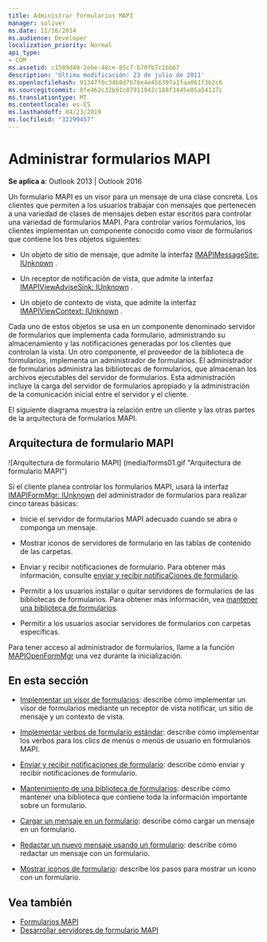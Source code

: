 ```yaml
---
title: Administrar formularios MAPI
manager: soliver
ms.date: 11/16/2014
ms.audience: Developer
localization_priority: Normal
api_type:
- COM
ms.assetid: c1589d49-2ebe-48ce-85c7-b70fb7c1bb67
description: 'Última modificación: 23 de julio de 2011'
ms.openlocfilehash: 91347f0c34b8d7b76e4e456397a1faa061f3b2c6
ms.sourcegitcommit: 8fe462c32b91c87911942c188f3445e85a54137c
ms.translationtype: MT
ms.contentlocale: es-ES
ms.lasthandoff: 04/23/2019
ms.locfileid: "32299457"
---
```

# <a name="handling-mapi-forms"></a>Administrar formularios MAPI

**Se aplica a**: Outlook 2013 | Outlook 2016 
  
Un formulario MAPI es un visor para un mensaje de una clase concreta. Los clientes que permiten a los usuarios trabajar con mensajes que pertenecen a una variedad de clases de mensajes deben estar escritos para controlar una variedad de formularios MAPI. Para controlar varios formularios, los clientes implementan un componente conocido como visor de formularios que contiene los tres objetos siguientes:
  
- Un objeto de sitio de mensaje, que admite la interfaz [IMAPIMessageSite: IUnknown](imapimessagesiteiunknown.md) . 
    
- Un receptor de notificación de vista, que admite la interfaz [IMAPIViewAdviseSink: IUnknown](imapiviewadvisesinkiunknown.md) . 
    
- Un objeto de contexto de vista, que admite la interfaz [IMAPIViewContext: IUnknown](imapiviewcontextiunknown.md) . 
    
Cada uno de estos objetos se usa en un componente denominado servidor de formularios que implementa cada formulario, administrando su almacenamiento y las notificaciones generadas por los clientes que controlan la vista. Un otro componente, el proveedor de la biblioteca de formularios, implementa un administrador de formularios. El administrador de formularios administra las bibliotecas de formularios, que almacenan los archivos ejecutables del servidor de formularios. Esta administración incluye la carga del servidor de formularios apropiado y la administración de la comunicación inicial entre el servidor y el cliente.
  
El siguiente diagrama muestra la relación entre un cliente y las otras partes de la arquitectura de formularios MAPI.
  
## <a name="mapi-form-architecture"></a>Arquitectura de formulario MAPI
  
![Arquitectura de formulario MAPI] (media/forms01.gif "Arquitectura de formulario MAPI")
  
Si el cliente planea controlar los formularios MAPI, usará la interfaz [IMAPIFormMgr: IUnknown](imapiformmgriunknown.md) del administrador de formularios para realizar cinco tareas básicas: 
  
- Inicie el servidor de formularios MAPI adecuado cuando se abra o componga un mensaje.
    
- Mostrar iconos de servidores de formulario en las tablas de contenido de las carpetas.
    
- Enviar y recibir notificaciones de formulario. Para obtener más información, consulte [enviar y recibir notificaCiones de formulario](sending-and-receiving-form-notifications.md).
    
- Permitir a los usuarios instalar o quitar servidores de formularios de las bibliotecas de formularios. Para obtener más información, vea [mantener una biblioteca de formularios](maintaining-a-form-library.md).
    
- Permitir a los usuarios asociar servidores de formularios con carpetas específicas.
    
Para tener acceso al administrador de formularios, llame a la función [MAPIOpenFormMgr](mapiopenformmgr.md) una vez durante la inicialización. 
  
## <a name="in-this-section"></a>En esta sección

- [Implementar un visor de formularios](implementing-a-form-viewer.md): describe cómo implementar un visor de formularios mediante un receptor de vista notificar, un sitio de mensaje y un contexto de vista.
    
- [Implementar verbos de formulario estándar](implementing-standard-form-verbs.md): describe cómo implementar los verbos para los clics de menús o menús de usuario en formularios MAPI.
    
- [Enviar y recibir notificaciones de formulario](sending-and-receiving-form-notifications.md): describe cómo enviar y recibir notificaciones de formulario.
    
- [Mantenimiento de una biblioteca de formularios](maintaining-a-form-library.md): describe cómo mantener una biblioteca que contiene toda la información importante sobre un formulario.
    
- [Cargar un mensaje en un formulario](loading-a-message-into-a-form.md): describe cómo cargar un mensaje en un formulario.
    
- [Redactar un nuevo mensaje usando un formulario](composing-a-new-message-by-using-a-form.md): describe cómo redactar un mensaje con un formulario.
    
- [Mostrar iconos de formulario](displaying-form-icons.md): describe los pasos para mostrar un icono con un formulario.
    
## <a name="see-also"></a>Vea también

- [Formularios MAPI](mapi-forms.md)
- [Desarrollar servidores de formulario MAPI](developing-mapi-form-servers.md)

